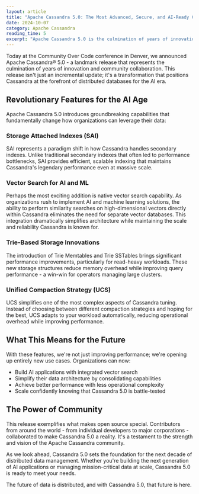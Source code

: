 ```yaml
---
layout: article
title: "Apache Cassandra 5.0: The Most Advanced, Secure, and AI-Ready Cassandra Yet"
date: 2024-10-07
category: Apache Cassandra
reading_time: 5
excerpt: "Apache Cassandra 5.0 is the culmination of years of innovation and community collaboration. With features like Storage Attached Indexes and Vector Search, we're opening up new possibilities for how organizations can leverage their data in the age of AI."
---
```


Today at the Community Over Code conference in Denver, we announced Apache Cassandra® 5.0 - a landmark release that represents the culmination of years of innovation and community collaboration. This release isn't just an incremental update; it's a transformation that positions Cassandra at the forefront of distributed databases for the AI era.

## Revolutionary Features for the AI Age

Apache Cassandra 5.0 introduces groundbreaking capabilities that fundamentally change how organizations can leverage their data:

### Storage Attached Indexes (SAI)
SAI represents a paradigm shift in how Cassandra handles secondary indexes. Unlike traditional secondary indexes that often led to performance bottlenecks, SAI provides efficient, scalable indexing that maintains Cassandra's legendary performance even at massive scale.

### Vector Search for AI and ML
Perhaps the most exciting addition is native vector search capability. As organizations rush to implement AI and machine learning solutions, the ability to perform similarity searches on high-dimensional vectors directly within Cassandra eliminates the need for separate vector databases. This integration dramatically simplifies architecture while maintaining the scale and reliability Cassandra is known for.

### Trie-Based Storage Innovations
The introduction of Trie Memtables and Trie SSTables brings significant performance improvements, particularly for read-heavy workloads. These new storage structures reduce memory overhead while improving query performance - a win-win for operators managing large clusters.

### Unified Compaction Strategy (UCS)
UCS simplifies one of the most complex aspects of Cassandra tuning. Instead of choosing between different compaction strategies and hoping for the best, UCS adapts to your workload automatically, reducing operational overhead while improving performance.

## What This Means for the Future

With these features, we're not just improving performance; we're opening up entirely new use cases. Organizations can now:

- Build AI applications with integrated vector search
- Simplify their data architecture by consolidating capabilities
- Achieve better performance with less operational complexity
- Scale confidently knowing that Cassandra 5.0 is battle-tested

## The Power of Community

This release exemplifies what makes open source special. Contributors from around the world - from individual developers to major corporations - collaborated to make Cassandra 5.0 a reality. It's a testament to the strength and vision of the Apache Cassandra community.

As we look ahead, Cassandra 5.0 sets the foundation for the next decade of distributed data management. Whether you're building the next generation of AI applications or managing mission-critical data at scale, Cassandra 5.0 is ready to meet your needs.

The future of data is distributed, and with Cassandra 5.0, that future is here.